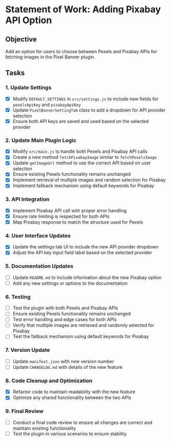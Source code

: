 # Statement of Work: Adding Pixabay API Option

## Objective
Add an option for users to choose between Pexels and Pixabay APIs for fetching images in the Pixel Banner plugin.

## Tasks

### 1. Update Settings
- [x] Modify `DEFAULT_SETTINGS` in `src/settings.js` to include new fields for `pexelsApiKey` and `pixabayApiKey`
- [x] Update `PixelBannerSettingTab` class to add a dropdown for API provider selection
- [x] Ensure both API keys are saved and used based on the selected provider

### 2. Update Main Plugin Logic
- [x] Modify `src/main.js` to handle both Pexels and Pixabay API calls
- [x] Create a new method `fetchPixabayImage` similar to `fetchPexelsImage`
- [x] Update `getImageUrl` method to use the correct API based on user selection
- [x] Ensure existing Pexels functionality remains unchanged
- [x] Implement retrieval of multiple images and random selection for Pixabay
- [x] Implement fallback mechanism using default keywords for Pixabay

### 3. API Integration
- [x] Implement Pixabay API call with proper error handling
- [x] Ensure rate limiting is respected for both APIs
- [x] Map Pixabay response to match the structure used for Pexels

### 4. User Interface Updates
- [x] Update the settings tab UI to include the new API provider dropdown
- [x] Adjust the API key input field label based on the selected provider

### 5. Documentation Updates
- [ ] Update `README.md` to include information about the new Pixabay option
- [ ] Add any new settings or options to the documentation

### 6. Testing
- [ ] Test the plugin with both Pexels and Pixabay APIs
- [ ] Ensure existing Pexels functionality remains unchanged
- [ ] Test error handling and edge cases for both APIs
- [ ] Verify that multiple images are retrieved and randomly selected for Pixabay
- [ ] Test the fallback mechanism using default keywords for Pixabay

### 7. Version Update
- [ ] Update `manifest.json` with new version number
- [ ] Update `CHANGELOG.md` with details of the new feature

### 8. Code Cleanup and Optimization
- [x] Refactor code to maintain readability with the new feature
- [x] Optimize any shared functionality between the two APIs

### 9. Final Review
- [ ] Conduct a final code review to ensure all changes are correct and maintain existing functionality
- [ ] Test the plugin in various scenarios to ensure stability
